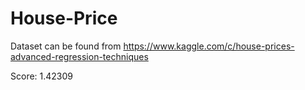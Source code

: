 # House-Price
Dataset can be found from https://www.kaggle.com/c/house-prices-advanced-regression-techniques

Score: 1.42309
